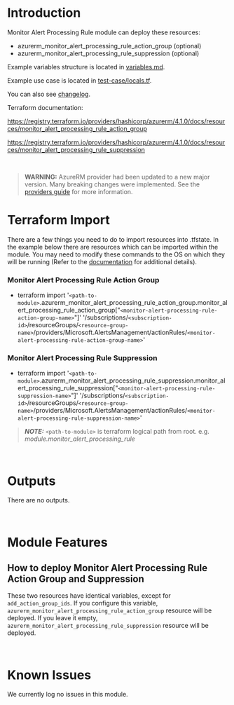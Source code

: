 # Introduction
Monitor Alert Processing Rule module can deploy these resources:
* azurerm_monitor_alert_processing_rule_action_group (optional)
* azurerm_monitor_alert_processing_rule_suppression (optional)

Example variables structure is located in [variables.md](variables.md).

Example use case is located in [test-case/locals.tf](test-case/locals.tf).

You can also see [changelog](CHANGELOG.md).

Terraform documentation:

https://registry.terraform.io/providers/hashicorp/azurerm/4.1.0/docs/resources/monitor_alert_processing_rule_action_group

https://registry.terraform.io/providers/hashicorp/azurerm/4.1.0/docs/resources/monitor_alert_processing_rule_suppression

&nbsp;

> **WARNING:** AzureRM provider had been updated to a new major version. Many breaking changes were implemented. See the [providers guide](https://registry.terraform.io/providers/hashicorp/azurerm/latest/docs/guides/4.0-upgrade-guide) for more information.

# Terraform Import
There are a few things you need to do to import resources into .tfstate. In the example below there are resources which can be imported within the module. You may need to modify these commands to the OS on which they will be running (Refer to the [documentation](https://developer.hashicorp.com/terraform/cli/commands/import#example-import-into-resource-configured-with-for_each) for additional details).
### Monitor Alert Processing Rule Action Group
* terraform import '`<path-to-module>`.azurerm_monitor_alert_processing_rule_action_group.monitor_alert_processing_rule_action_group["`<monitor-alert-processing-rule-action-group-name>`"]' '/subscriptions/`<subscription-id>`/resourceGroups/`<resource-group-name>`/providers/Microsoft.AlertsManagement/actionRules/`<monitor-alert-processing-rule-action-group-name>`'
### Monitor Alert Processing Rule Suppression
* terraform import '`<path-to-module>`.azurerm_monitor_alert_processing_rule_suppression.monitor_alert_processing_rule_suppression["`<monitor-alert-processing-rule-suppression-name>`"]' '/subscriptions/`<subscription-id>`/resourceGroups/`<resource-group-name>`/providers/Microsoft.AlertsManagement/actionRules/`<monitor-alert-processing-rule-suppression-name>`'

 > **_NOTE:_** `<path-to-module>` is terraform logical path from root. e.g. _module.monitor\_alert\_processing\_rule_

&nbsp;

# Outputs
There are no outputs.

&nbsp;

# Module Features
## How to deploy Monitor Alert Processing Rule Action Group and Suppression
These two resources have identical variables, except for `add_action_group_ids`. If you configure this variable, `azurerm_monitor_alert_processing_rule_action_group` resource will be deployed. If you leave it empty, `azurerm_monitor_alert_processing_rule_suppression` resource will be deployed.

&nbsp;

# Known Issues
We currently log no issues in this module.
